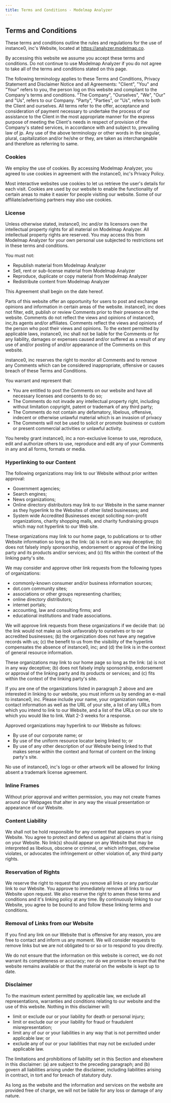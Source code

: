 ```yaml
---
title: Terms and Conditions - Modelmap Analyzer
---
```


Terms and Conditions
------------------------

These terms and conditions outline the rules and regulations for the use of instance0, inc's Website, located at https://analyzer.modelmap.co.

By accessing this website we assume you accept these terms and conditions. Do not continue to use Modelmap Analyzer if you do not agree to take all of the terms and conditions stated on this page.

The following terminology applies to these Terms and Conditions, Privacy Statement and Disclaimer Notice and all Agreements: "Client", "You" and "Your" refers to you, the person log on this website and compliant to the Company's terms and conditions. "The Company", "Ourselves", "We", "Our" and "Us", refers to our Company. "Party", "Parties", or "Us", refers to both the Client and ourselves. All terms refer to the offer, acceptance and consideration of payment necessary to undertake the process of our assistance to the Client in the most appropriate manner for the express purpose of meeting the Client's needs in respect of provision of the Company's stated services, in accordance with and subject to, prevailing law of jp. Any use of the above terminology or other words in the singular, plural, capitalization and/or he/she or they, are taken as interchangeable and therefore as referring to same.

### Cookies

We employ the use of cookies. By accessing Modelmap Analyzer, you agreed to use cookies in agreement with the instance0, inc's Privacy Policy.

Most interactive websites use cookies to let us retrieve the user's details for each visit. Cookies are used by our website to enable the functionality of certain areas to make it easier for people visiting our website. Some of our affiliate/advertising partners may also use cookies.

### License

Unless otherwise stated, instance0, inc and/or its licensors own the intellectual property rights for all material on Modelmap Analyzer. All intellectual property rights are reserved. You may access this from Modelmap Analyzer for your own personal use subjected to restrictions set in these terms and conditions.

You must not:

*   Republish material from Modelmap Analyzer
*   Sell, rent or sub-license material from Modelmap Analyzer
*   Reproduce, duplicate or copy material from Modelmap Analyzer
*   Redistribute content from Modelmap Analyzer

This Agreement shall begin on the date hereof.

Parts of this website offer an opportunity for users to post and exchange opinions and information in certain areas of the website. instance0, inc does not filter, edit, publish or review Comments prior to their presence on the website. Comments do not reflect the views and opinions of instance0, inc,its agents and/or affiliates. Comments reflect the views and opinions of the person who post their views and opinions. To the extent permitted by applicable laws, instance0, inc shall not be liable for the Comments or for any liability, damages or expenses caused and/or suffered as a result of any use of and/or posting of and/or appearance of the Comments on this website.

instance0, inc reserves the right to monitor all Comments and to remove any Comments which can be considered inappropriate, offensive or causes breach of these Terms and Conditions.

You warrant and represent that:

*   You are entitled to post the Comments on our website and have all necessary licenses and consents to do so;
*   The Comments do not invade any intellectual property right, including without limitation copyright, patent or trademark of any third party;
*   The Comments do not contain any defamatory, libelous, offensive, indecent or otherwise unlawful material which is an invasion of privacy
*   The Comments will not be used to solicit or promote business or custom or present commercial activities or unlawful activity.

You hereby grant instance0, inc a non-exclusive license to use, reproduce, edit and authorize others to use, reproduce and edit any of your Comments in any and all forms, formats or media.

### Hyperlinking to our Content

The following organizations may link to our Website without prior written approval:

*   Government agencies;
*   Search engines;
*   News organizations;
*   Online directory distributors may link to our Website in the same manner as they hyperlink to the Websites of other listed businesses; and
*   System wide Accredited Businesses except soliciting non-profit organizations, charity shopping malls, and charity fundraising groups which may not hyperlink to our Web site.

These organizations may link to our home page, to publications or to other Website information so long as the link: (a) is not in any way deceptive; (b) does not falsely imply sponsorship, endorsement or approval of the linking party and its products and/or services; and (c) fits within the context of the linking party's site.

We may consider and approve other link requests from the following types of organizations:

*   commonly-known consumer and/or business information sources;
*   dot.com community sites;
*   associations or other groups representing charities;
*   online directory distributors;
*   internet portals;
*   accounting, law and consulting firms; and
*   educational institutions and trade associations.

We will approve link requests from these organizations if we decide that: (a) the link would not make us look unfavorably to ourselves or to our accredited businesses; (b) the organization does not have any negative records with us; (c) the benefit to us from the visibility of the hyperlink compensates the absence of instance0, inc; and (d) the link is in the context of general resource information.

These organizations may link to our home page so long as the link: (a) is not in any way deceptive; (b) does not falsely imply sponsorship, endorsement or approval of the linking party and its products or services; and (c) fits within the context of the linking party's site.

If you are one of the organizations listed in paragraph 2 above and are interested in linking to our website, you must inform us by sending an e-mail to instance0, inc. Please include your name, your organization name, contact information as well as the URL of your site, a list of any URLs from which you intend to link to our Website, and a list of the URLs on our site to which you would like to link. Wait 2-3 weeks for a response.

Approved organizations may hyperlink to our Website as follows:

*   By use of our corporate name; or
*   By use of the uniform resource locator being linked to; or
*   By use of any other description of our Website being linked to that makes sense within the context and format of content on the linking party's site.

No use of instance0, inc's logo or other artwork will be allowed for linking absent a trademark license agreement.

### Inline Frames

Without prior approval and written permission, you may not create frames around our Webpages that alter in any way the visual presentation or appearance of our Website.

### Content Liability

We shall not be hold responsible for any content that appears on your Website. You agree to protect and defend us against all claims that is rising on your Website. No link(s) should appear on any Website that may be interpreted as libelous, obscene or criminal, or which infringes, otherwise violates, or advocates the infringement or other violation of, any third party rights.

### Reservation of Rights

We reserve the right to request that you remove all links or any particular link to our Website. You approve to immediately remove all links to our Website upon request. We also reserve the right to amen these terms and conditions and it's linking policy at any time. By continuously linking to our Website, you agree to be bound to and follow these linking terms and conditions.

### Removal of Links from our Website

If you find any link on our Website that is offensive for any reason, you are free to contact and inform us any moment. We will consider requests to remove links but we are not obligated to or so or to respond to you directly.

We do not ensure that the information on this website is correct, we do not warrant its completeness or accuracy; nor do we promise to ensure that the website remains available or that the material on the website is kept up to date.

### Disclaimer

To the maximum extent permitted by applicable law, we exclude all representations, warranties and conditions relating to our website and the use of this website. Nothing in this disclaimer will:

*   limit or exclude our or your liability for death or personal injury;
*   limit or exclude our or your liability for fraud or fraudulent misrepresentation;
*   limit any of our or your liabilities in any way that is not permitted under applicable law; or
*   exclude any of our or your liabilities that may not be excluded under applicable law.

The limitations and prohibitions of liability set in this Section and elsewhere in this disclaimer: (a) are subject to the preceding paragraph; and (b) govern all liabilities arising under the disclaimer, including liabilities arising in contract, in tort and for breach of statutory duty.

As long as the website and the information and services on the website are provided free of charge, we will not be liable for any loss or damage of any nature.
